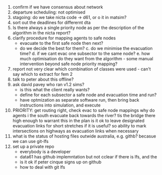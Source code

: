 1. confirm if we have consensus about network
2. departure scheduling: not optimised
3. stagoing: do we take nicta code -> d61, or o it in matsim?
4. sort out the deadlines for differernt dta 
5. Is there always a single priority node as per the description of the algorithm in the nicta report?
6. clarify procedure for mapping agents to safe nodes
   - evacuate to the first safe node then next?
   - do we decide the best for them?
   c. do we minimise the evacuation time?
   d. if we cant evac one subsector to the same node?
   e. how much optimisation do they want from the algorithm - some manual intervention beyond safe node priority mapping?
7. report not very clear which combination of classes were used - can't say which to extract for fem 2
8. talk to peter about this offline?
9. ask david pavey who ran v1.2 sims?
   - is this what the client really wants?
   - define for each subsector a safe node and evacuation time and run?
   - have optmization as separate software run, then bring back instructions into simulation, and execute
10. PRIORITY: get routing right, check evac to safe node mappings
       why do agents i the south evacuate back towards the river? tis the bridge there high enough to warrant this in the plan
       is it ok to leave designated evacuation links for short stretches if it is useful?
       so ability to mark intersections on highways as evacuation links when necessary
11. what is the status of hosting files outwide australia, e.g. githb? becasue we can use git-lfs
12. set up a private repo
    - everybody is a developer
    - data61 has github implemntation but not cclear if there is lfs, and the 
    - is it ok if peter cinque signs up on github
    - how to deal with git lfs
    